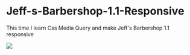 # Jeff-s-Barbershop-1.1-Responsive

This time I learn Css Media Query and make Jeff's Barbershop 1.1 responsive

![](img/thumbnail.png)

